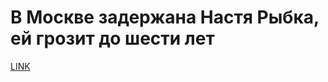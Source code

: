 # В Москве задержана Настя Рыбка, ей грозит до шести лет 



[LINK](https://varlamov.ru/3269533.html)